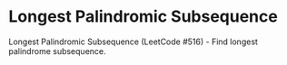 # Longest Palindromic Subsequence

Longest Palindromic Subsequence (LeetCode #516) - Find longest palindrome subsequence.
